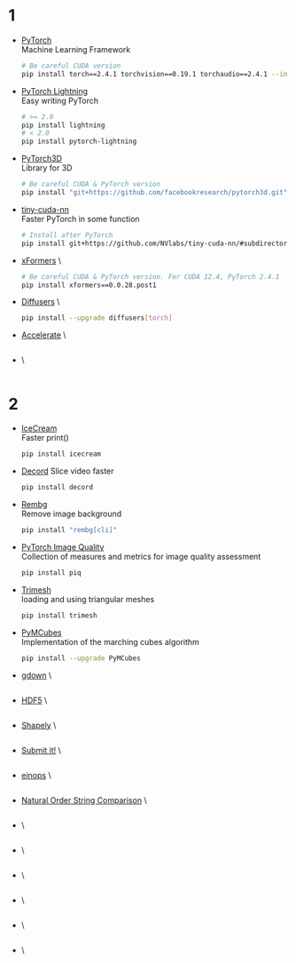 # 1
- [PyTorch](https://pytorch.org/get-started/previous-versions/) \
  Machine Learning Framework
  ```bash
  # Be careful CUDA version
  pip install torch==2.4.1 torchvision==0.19.1 torchaudio==2.4.1 --index-url https://download.pytorch.org/whl/cu124
  ```
- [PyTorch Lightning](https://lightning.ai/docs/pytorch/stable/) \
  Easy writing PyTorch
  ```bash
  # >= 2.0
  pip install lightning
  # < 2.0
  pip install pytorch-lightning
  ```
- [PyTorch3D](https://github.com/facebookresearch/pytorch3d) \
  Library for 3D
  ```bash
  # Be careful CUDA & PyTorch version
  pip install "git+https://github.com/facebookresearch/pytorch3d.git"
  ```
- [tiny-cuda-nn](https://github.com/NVlabs/tiny-cuda-nn) \
  Faster PyTorch in some function
  ```bash
  # Install after PyTorch
  pip install git+https://github.com/NVlabs/tiny-cuda-nn/#subdirectory=bindings/torch
  ```
- [xFormers](https://github.com/facebookresearch/xformers) \
  ```bash
  # Be careful CUDA & PyTorch version. For CUDA 12.4, PyTorch 2.4.1
  pip install xformers==0.0.28.post1
  ```
- [Diffusers](https://github.com/huggingface/diffusers) \
  ```bash
  pip install --upgrade diffusers[torch]
  ```
- [Accelerate](https://github.com/huggingface/accelerate) \
  ```bash
  ```
- []() \
  ```bash
  ```
# 2
- [IceCream](https://github.com/gruns/icecream) \
  Faster print()
  ```bash
  pip install icecream
  ```
- [Decord](https://github.com/dmlc/decord)
  Slice video faster
  ```bash
  pip install decord
  ```
- [Rembg](https://github.com/danielgatis/rembg) \
  Remove image background
  ```bash
  pip install "rembg[cli]"
  ```
- [PyTorch Image Quality](https://github.com/photosynthesis-team/piq) \
  Collection of measures and metrics for image quality assessment
  ```bash
  pip install piq
  ```
- [Trimesh](https://github.com/mikedh/trimesh) \
  loading and using triangular meshes
  ```bash
  pip install trimesh
  ```
- [PyMCubes](https://github.com/pmneila/PyMCubes) \
  Implementation of the marching cubes algorithm
  ```bash
  pip install --upgrade PyMCubes
  ```
- [gdown](https://github.com/wkentaro/gdown) \
  ```bash
  ```
- [HDF5](https://github.com/h5py/h5py?tab=readme-ov-file) \
  ```bash
  ```
- [Shapely](https://github.com/shapely/shapely) \
  ```bash
  ```
- [Submit it!](https://github.com/facebookincubator/submitit) \
  ```bash
  ```
- [einops](https://github.com/arogozhnikov/einops) \
  ```bash
  ```
- [Natural Order String Comparison](https://github.com/sourcefrog/natsort) \
  ```bash
  ```
- []() \
  ```bash
  ```
- []() \
  ```bash
  ```
- []() \
  ```bash
  ```
- []() \
  ```bash
  ```
- []() \
  ```bash
  ```
- []() \
  ```bash
  ```


